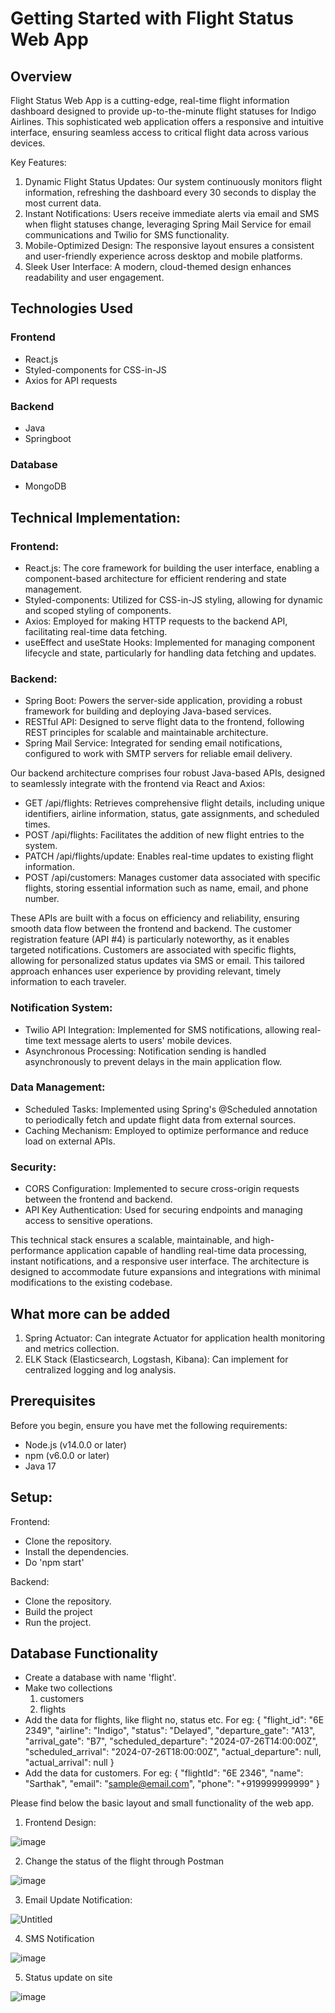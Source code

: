 # Getting Started with Flight Status Web App

## Overview

Flight Status Web App is a cutting-edge, real-time flight information dashboard designed to provide up-to-the-minute flight statuses for Indigo Airlines. This sophisticated web application offers a responsive and intuitive interface, ensuring seamless access to critical flight data across various devices.

Key Features:

1. Dynamic Flight Status Updates: Our system continuously monitors flight information, refreshing the dashboard every 30 seconds to display the most current data.
2. Instant Notifications: Users receive immediate alerts via email and SMS when flight statuses change, leveraging Spring Mail Service for email communications and Twilio for SMS functionality.
3. Mobile-Optimized Design: The responsive layout ensures a consistent and user-friendly experience across desktop and mobile platforms.
4. Sleek User Interface: A modern, cloud-themed design enhances readability and user engagement.

## Technologies Used

### Frontend
- React.js
- Styled-components for CSS-in-JS
- Axios for API requests

### Backend
- Java
- Springboot

### Database
- MongoDB

## Technical Implementation:
### Frontend:

- React.js: The core framework for building the user interface, enabling a component-based architecture for efficient rendering and state management.
- Styled-components: Utilized for CSS-in-JS styling, allowing for dynamic and scoped styling of components.
- Axios: Employed for making HTTP requests to the backend API, facilitating real-time data fetching.
- useEffect and useState Hooks: Implemented for managing component lifecycle and state, particularly for handling data fetching and updates.

### Backend:

- Spring Boot: Powers the server-side application, providing a robust framework for building and deploying Java-based services.
- RESTful API: Designed to serve flight data to the frontend, following REST principles for scalable and maintainable architecture.
- Spring Mail Service: Integrated for sending email notifications, configured to work with SMTP servers for reliable email delivery.

Our backend architecture comprises four robust Java-based APIs, designed to seamlessly integrate with the frontend via React and Axios:

- GET /api/flights: Retrieves comprehensive flight details, including unique identifiers, airline information, status, gate assignments, and scheduled times.
- POST /api/flights: Facilitates the addition of new flight entries to the system.
- PATCH /api/flights/update: Enables real-time updates to existing flight information.
- POST /api/customers: Manages customer data associated with specific flights, storing essential information such as name, email, and phone number.

These APIs are built with a focus on efficiency and reliability, ensuring smooth data flow between the frontend and backend. The customer registration feature (API #4) is particularly noteworthy, as it enables targeted notifications. Customers are associated with specific flights, allowing for personalized status updates via SMS or email. This tailored approach enhances user experience by providing relevant, timely information to each traveler.

### Notification System:

- Twilio API Integration: Implemented for SMS notifications, allowing real-time text message alerts to users' mobile devices.
- Asynchronous Processing: Notification sending is handled asynchronously to prevent delays in the main application flow.

### Data Management:

- Scheduled Tasks: Implemented using Spring's @Scheduled annotation to periodically fetch and update flight data from external sources.
- Caching Mechanism: Employed to optimize performance and reduce load on external APIs.

### Security:

- CORS Configuration: Implemented to secure cross-origin requests between the frontend and backend.
- API Key Authentication: Used for securing endpoints and managing access to sensitive operations.

This technical stack ensures a scalable, maintainable, and high-performance application capable of handling real-time data processing, instant notifications, and a responsive user interface. The architecture is designed to accommodate future expansions and integrations with minimal modifications to the existing codebase.

## What more can be added

1. Spring Actuator: Can integrate Actuator for application health monitoring and metrics collection.
2. ELK Stack (Elasticsearch, Logstash, Kibana): Can implement for centralized logging and log analysis.

## Prerequisites

Before you begin, ensure you have met the following requirements:

- Node.js (v14.0.0 or later)
- npm (v6.0.0 or later)
- Java 17

## Setup:

Frontend:
- Clone the repository.
- Install the dependencies.
- Do 'npm start'

Backend:
- Clone the repository.
- Build the project
- Run the project.

## Database Functionality
- Create a database with name 'flight'.
- Make two collections
  1. customers
  2. flights
- Add the data for flights, like flight no, status etc.
For eg:
   {
        "flight_id": "6E 2349",
        "airline": "Indigo",
        "status": "Delayed",
        "departure_gate": "A13",
        "arrival_gate": "B7",
        "scheduled_departure": "2024-07-26T14:00:00Z",
        "scheduled_arrival": "2024-07-26T18:00:00Z",
        "actual_departure": null,
        "actual_arrival": null
    }
- Add the data for customers.
For eg:
    {
       "flightId": "6E 2346",
       "name": "Sarthak",
       "email": "sample@email.com",
       "phone": "+919999999999"
     }

Please find below the basic layout and small functionality of the web app.

1. Frontend Design:
   
![image](https://github.com/user-attachments/assets/f92a4b89-2d58-4774-b4a7-49907ff1a0cd)


2. Change the status of the flight through Postman

![image](https://github.com/user-attachments/assets/92905004-38fd-403c-b602-a8894007db38)

3. Email Update Notification:

![Untitled](https://github.com/user-attachments/assets/78197d04-83d8-45d7-bb31-eb7692414734)

4. SMS Notification

![image](https://github.com/user-attachments/assets/e89ab7eb-0ed8-4239-aa5e-2076cc25ba2b)

5. Status update on site

![image](https://github.com/user-attachments/assets/8be2e68c-3f61-4a27-8d21-6d2f65148f4c)



  

